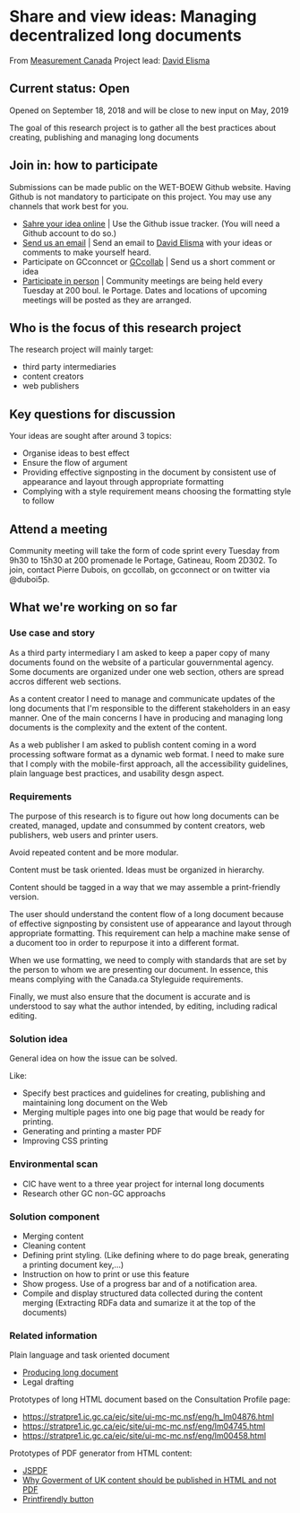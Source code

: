 # Share and view ideas: Managing decentralized long documents
From [Measurement Canada](https://www.canada.ca/measurement-canada) Project lead: [David Elisma](david.elisma@canada.ca)

## Current status: Open
Opened on September 18, 2018 and will be close to new input on May, 2019

The goal of this research project is to gather all the best practices about creating, publishing and managing long documents

## Join in: how to participate
Submissions can be made public on the WET-BOEW Github website. Having Github is not mandatory to participate on this project. You may use any channels that work best for you.

* [Sahre your idea online](https://github.com/delisma/wet-boew-documentation/issues/new) | 
Use the Github issue tracker. (You will need a Github account to do so.)
* [Send us an email](mailto:david.elisma@canada.ca?subject=Long%20document%20research%20project) | 
Send an email to [David Elisma](mailto:david.elisma@canada.ca?subject=Long%20document%20research%20project) with your ideas or comments to make yourself heard.
* Participate on GCconncet or [GCcollab](https://gccollab.ca/groups/profile/199780/encollaborating-on-the-web-experience-toolkitfr) | 
Send us a short comment or idea
* [Participate in person](http://wet-boew.github.io/wet-boew/docs/start-en.html#wet-boew-code-sprint) | 
Community meetings are being held every Tuesday at 200 boul. le Portage. Dates and locations of upcoming meetings will be posted as they are arranged.

## Who is the focus of this research project
The research project will mainly target:
* third party intermediaries
* content creators
* web publishers

## Key questions for discussion
Your ideas are sought after around 3 topics:
* Organise ideas to best effect
* Ensure the flow of argument
* Providing effective signposting in the document by consistent use of appearance and layout through appropriate formatting
* Complying with a style requirement means choosing the formatting style to follow

## Attend a meeting
Community meeting will take the form of code sprint every Tuesday from 9h30 to 15h30 at 200 promenade le Portage, Gatineau, Room 2D302. To join, contact Pierre Dubois, on gccollab, on gcconnect or on twitter via @duboi5p.

## What we're working on so far
### Use case and story

As a third party intermediary I am asked to keep a paper copy of many documents found on the website of a particular gouvernmental agency. Some documents are organized under one web section, others are spread accros different web sections.

As a content creator I need to manage and communicate updates of the long documents that I'm responsible to the different stakeholders in an easy manner. One of the main concerns I have in producing and managing long documents is the complexity and the extent of the content.

As a web publisher I am asked to publish content coming in a word processing software format as a dynamic web format. I need to make sure that I comply with the mobile-first approach, all the accessibility guidelines, plain language best practices, and usability desgn aspect.

### Requirements

The purpose of this research is to figure out how long documents can be created, managed, update and consummed by content creators, web publishers, web users and printer users.

Avoid repeated content and be more modular.

Content must be task oriented. Ideas must be organized in hierarchy.

Content should be tagged in a way that we may assemble a print-friendly version.

The user should understand the content flow of a long document because of effective signposting by consistent use of appearance and layout through appropriate formatting. This requirement can help a machine make sense of a ducoment too in order to repurpose it into a different format.

When we use formatting, we need to comply with standards that are set by the person to whom we are presenting our document. In essence, this means complying with the Canada.ca Styleguide requirements.

Finally, we must also ensure that the document is accurate and is understood to say what the author intended, by editing, including radical editing.

### Solution idea

General idea on how the issue can be solved.

Like:
* Specify best practices and guidelines for creating, publishing and maintaining long document on the Web
* Merging multiple pages into one big page that would be ready for printing.
* Generating and printing a master PDF
* Improving CSS printing

### Environmental scan

* CIC have went to a three year project for internal long documents
* Research other GC non-GC approachs

### Solution component

* Merging content
* Cleaning content
* Defining print styling. (Like defining where to do page break, generating a printing document key,...)
* Instruction on how to print or use this feature
* Show progess. Use of a progress bar and of a notification area.
* Compile and display structured data collected during the content merging (Extracting RDFa data and sumarize it at the top of the documents)

### Related information
Plain language and task oriented document
* [Producing long document](https://www.le.ac.uk/oerresources/psychology/largedocs/page_03.htm)
* Legal drafting

Prototypes of long HTML document based on the Consultation Profile page:
* https://stratpre1.ic.gc.ca/eic/site/ui-mc-mc.nsf/eng/h_lm04876.html
* https://stratpre1.ic.gc.ca/eic/site/ui-mc-mc.nsf/eng/lm04745.html
* https://stratpre1.ic.gc.ca/eic/site/ui-mc-mc.nsf/eng/lm00458.html

Prototypes of PDF generator from HTML content:
* [JSPDF](https://parall.ax/products/jspdf)
* [Why Goverment of UK content should be published in HTML and not PDF](https://gds.blog.gov.uk/2018/07/16/why-gov-uk-content-should-be-published-in-html-and-not-pdf/)
* [Printfirendly button](https://www.printfriendly.com/button)
